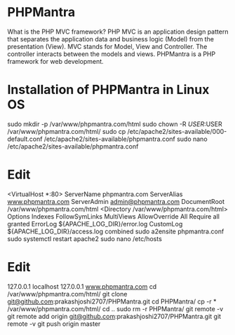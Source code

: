 # PHPMantra
What is the PHP MVC framework?
PHP MVC is an application design pattern that separates the application data and business logic (Model) from the presentation (View). 
MVC stands for Model, View and Controller.
The controller interacts between the models and views.
PHPMantra is a PHP framework for web development.
# Installation of PHPMantra in Linux OS
sudo mkdir -p /var/www/phpmantra.com/html
sudo chown -R $USER:$USER /var/www/phpmantra.com/html/
sudo cp /etc/apache2/sites-available/000-default.conf /etc/apache2/sites-available/phpmantra.conf
sudo nano /etc/apache2/sites-available/phpmantra.conf
# Edit
<VirtualHost *:80>
        ServerName phpmantra.com
        ServerAlias www.phpmantra.com
        ServerAdmin admin@phpmantra.com
        DocumentRoot /var/www/phpmantra.com/html
        <Directory /var/www/phpmantra.com/html>
            Options Indexes FollowSymLinks MultiViews
            AllowOverride All
            Require all granted
        </Directory>
        ErrorLog ${APACHE_LOG_DIR}/error.log
        CustomLog ${APACHE_LOG_DIR}/access.log combined
</VirtualHost>
sudo a2ensite phpmantra.conf 
sudo systemctl restart apache2
sudo nano /etc/hosts
# Edit
127.0.0.1       localhost
127.0.0.1       www.phpmantra.com
cd /var/www/phpmantra.com/html/
git clone git@github.com:prakashjoshi2707/PHPMantra.git
cd PHPMantra/
cp -r * /var/www/phpmantra.com/html/
cd ..
sudo rm -r PHPMantra/
git remote -v
git remote add origin git@github.com:prakashjoshi2707/PHPMantra.git
git remote -v
git push origin master


